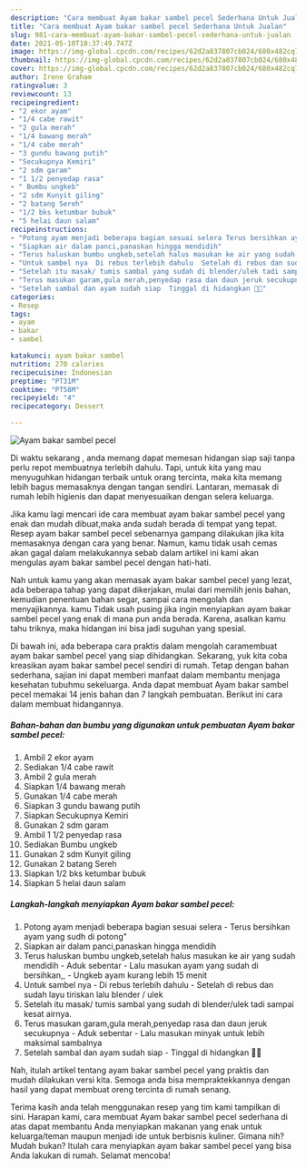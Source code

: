 ```yaml
---
description: "Cara membuat Ayam bakar sambel pecel Sederhana Untuk Jualan"
title: "Cara membuat Ayam bakar sambel pecel Sederhana Untuk Jualan"
slug: 981-cara-membuat-ayam-bakar-sambel-pecel-sederhana-untuk-jualan
date: 2021-05-10T10:37:49.747Z
image: https://img-global.cpcdn.com/recipes/62d2a837807cb024/680x482cq70/ayam-bakar-sambel-pecel-foto-resep-utama.jpg
thumbnail: https://img-global.cpcdn.com/recipes/62d2a837807cb024/680x482cq70/ayam-bakar-sambel-pecel-foto-resep-utama.jpg
cover: https://img-global.cpcdn.com/recipes/62d2a837807cb024/680x482cq70/ayam-bakar-sambel-pecel-foto-resep-utama.jpg
author: Irene Graham
ratingvalue: 3
reviewcount: 13
recipeingredient:
- "2 ekor ayam"
- "1/4 cabe rawit"
- "2 gula merah"
- "1/4 bawang merah"
- "1/4 cabe merah"
- "3 gundu bawang putih"
- "Secukupnya Kemiri"
- "2 sdm garam"
- "1 1/2 penyedap rasa"
- " Bumbu ungkeb"
- "2 sdm Kunyit giling"
- "2 batang Sereh"
- "1/2 bks ketumbar bubuk"
- "5 helai daun salam"
recipeinstructions:
- "Potong ayam menjadi beberapa bagian sesuai selera Terus bersihkan ayam yang sudh di potong&#34;"
- "Siapkan air dalam panci,panaskan hingga mendidih"
- "Terus haluskan bumbu ungkeb,setelah halus masukan ke air yang sudah mendidih Aduk sebentar  Lalu masukan ayam yang sudah di bersihkan,, Ungkeb ayam kurang lebih 15 menit"
- "Untuk sambel nya  Di rebus terlebih dahulu  Setelah di rebus dan sudah layu tiriskan lalu blender / ulek"
- "Setelah itu masak/ tumis sambal yang sudah di blender/ulek tadi sampai kesat airnya."
- "Terus masukan garam,gula merah,penyedap rasa dan daun jeruk secukupnya  Aduk sebentar  Lalu masukan minyak untuk lebih maksimal sambalnya"
- "Setelah sambal dan ayam sudah siap  Tinggal di hidangkan 🙏🏻"
categories:
- Resep
tags:
- ayam
- bakar
- sambel

katakunci: ayam bakar sambel 
nutrition: 270 calories
recipecuisine: Indonesian
preptime: "PT31M"
cooktime: "PT58M"
recipeyield: "4"
recipecategory: Dessert

---
```



![Ayam bakar sambel pecel](https://img-global.cpcdn.com/recipes/62d2a837807cb024/680x482cq70/ayam-bakar-sambel-pecel-foto-resep-utama.jpg)

Di waktu  sekarang , anda memang dapat memesan hidangan siap saji tanpa perlu repot membuatnya terlebih dahulu. Tapi, untuk kita yang mau menyuguhkan hidangan terbaik untuk orang tercinta, maka kita memang lebih bagus memasaknya dengan tangan sendiri. Lantaran, memasak di rumah lebih higienis dan dapat menyesuaikan dengan selera keluarga.

Jika kamu lagi mencari ide cara membuat ayam bakar sambel pecel yang enak dan mudah dibuat,maka anda sudah berada di tempat yang tepat. Resep ayam bakar sambel pecel  sebenarnya gampang dilakukan jika kita memasaknya dengan cara yang benar. Namun, kamu tidak usah cemas akan gagal dalam melakukannya 
sebab dalam artikel ini kami akan mengulas ayam bakar sambel pecel dengan hati-hati.  



Nah untuk kamu yang akan memasak ayam bakar sambel pecel yang lezat, ada beberapa tahap yang dapat dikerjakan, mulai dari memilih jenis bahan, kemudian penentuan bahan segar, sampai cara mengolah dan menyajikannya. kamu Tidak usah pusing jika ingin menyiapkan ayam bakar sambel pecel yang enak di mana pun anda berada. Karena, asalkan kamu  tahu triknya, maka hidangan ini bisa jadi suguhan yang spesial.

Di bawah ini, ada beberapa cara praktis  dalam mengolah caramembuat ayam bakar sambel pecel yang siap dihidangkan. Sekarang, yuk kita coba kreasikan ayam bakar sambel pecel sendiri di rumah. Tetap dengan bahan sederhana, sajian ini dapat memberi manfaat dalam membantu menjaga kesehatan tubuhmu sekeluarga. Anda dapat membuat Ayam bakar sambel pecel memakai 14 jenis bahan dan 7 langkah pembuatan. Berikut ini cara dalam membuat hidangannya.

<!--inarticleads1-->

##### Bahan-bahan dan bumbu yang digunakan untuk pembuatan Ayam bakar sambel pecel:

1. Ambil 2 ekor ayam
1. Sediakan 1/4 cabe rawit
1. Ambil 2 gula merah
1. Siapkan 1/4 bawang merah
1. Gunakan 1/4 cabe merah
1. Siapkan 3 gundu bawang putih
1. Siapkan Secukupnya Kemiri
1. Gunakan 2 sdm garam
1. Ambil 1 1/2 penyedap rasa
1. Sediakan  Bumbu ungkeb
1. Gunakan 2 sdm Kunyit giling
1. Gunakan 2 batang Sereh
1. Siapkan 1/2 bks ketumbar bubuk
1. Siapkan 5 helai daun salam




<!--inarticleads2-->

##### Langkah-langkah menyiapkan Ayam bakar sambel pecel:

1. Potong ayam menjadi beberapa bagian sesuai selera - Terus bersihkan ayam yang sudh di potong&#34;
1. Siapkan air dalam panci,panaskan hingga mendidih
1. Terus haluskan bumbu ungkeb,setelah halus masukan ke air yang sudah mendidih - Aduk sebentar  - Lalu masukan ayam yang sudah di bersihkan,, - Ungkeb ayam kurang lebih 15 menit
1. Untuk sambel nya  - Di rebus terlebih dahulu  - Setelah di rebus dan sudah layu tiriskan lalu blender / ulek
1. Setelah itu masak/ tumis sambal yang sudah di blender/ulek tadi sampai kesat airnya.
1. Terus masukan garam,gula merah,penyedap rasa dan daun jeruk secukupnya  - Aduk sebentar  - Lalu masukan minyak untuk lebih maksimal sambalnya
1. Setelah sambal dan ayam sudah siap  - Tinggal di hidangkan 🙏🏻




Nah, itulah artikel tentang  ayam bakar sambel pecel  yang praktis dan mudah dilakukan versi kita. Semoga anda bisa mempraktekkannya dengan hasil yang dapat membuat oreng tercinta di rumah senang. 

Terima kasih anda telah menggunakan resep yang tim kami tampilkan di sini. Harapan kami, cara membuat  Ayam bakar sambel pecel sederhana di atas dapat membantu Anda menyiapkan makanan yang enak untuk keluarga/teman maupun menjadi ide untuk berbisnis kuliner. Gimana nih? Mudah bukan? Itulah cara menyiapkan ayam bakar sambel pecel yang bisa Anda lakukan di rumah. Selamat mencoba!

